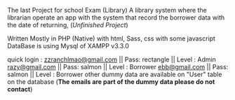 The last Project for school Exam (Library)
A library system where the librarian operate an app with the system that record the borrower data with the date of returning, (*Unfinished Project*)

Written Mostly in PHP (Native) with html, Sass, css with some javascript
DataBase is using Mysql of XAMPP v3.3.0

quick login :
    zzranchlmao@gmail.com ||  Pass: rectangle  || Level : Admin
    razy@gmail.com ||  Pass: 	salmon  || Level : Borrower
    ebb@gmail.com  ||  Pass: 	salmon  || Level : Borrower
    other dummy data are available on "User" table on the database
    (**The emails are part of the dummy data please do not contact**)
